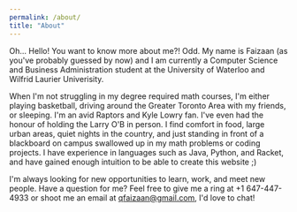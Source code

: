 ```yaml
---
permalink: /about/
title: "About"
---
```


Oh... Hello! You want to know more about me?! Odd. My name is Faizaan (as you've probably guessed by now) and I am currently a Computer Science and Business Administration student at the University of Waterloo and Wilfrid Laurier Univerisity. 

When I'm not struggling in my degree required math courses, I'm either playing basketball, driving around the Greater Toronto Area with my friends, or sleeping. I'm an avid Raptors and Kyle Lowry fan. I've even had the honour of holding the Larry O'B in person. I find comfort in food, large urban areas, quiet nights in the country, and just standing in front of a blackboard on campus swallowed up in my math problems or coding projects. I have experience in languages such as Java, Python, and Racket, and have gained enough intuition to be able to create this website ;) 

I'm always looking for new opportunities to learn, work, and meet new people. Have a question for me? Feel free to give me a ring at +1 647-447-4933 or shoot me an email at qfaizaan@gmail.com, I'd love to chat!